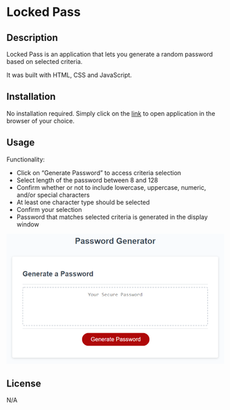 # Locked Pass

## Description

Locked Pass is an application that lets you generate a random password based on selected criteria.  

It was built with HTML, CSS and JavaScript.  

## Installation

No installation required. Simply click on the [link](https://hannazo.github.io/locked-pass/) to open application in the browser of your choice. 

## Usage


Functionality:
- Click on “Generate Password” to access criteria selection
- Select length of the password between 8 and 128
- Confirm whether or not to include lowercase, uppercase, numeric, and/or special characters
- At least one character type should be selected
- Confirm your selection
- Password that matches selected criteria is generated in the display window

![Screenshot of the application](./assets/images/03-javascript-homework-demo.png)

## License

N/A
